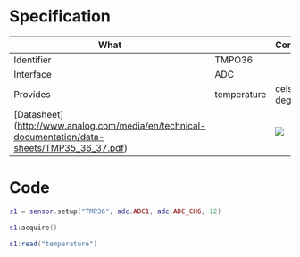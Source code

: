 # Specification

| What         |             | Comments                   |
|--------------|-------------|----------------------------|
| Identifier   | TMPO36      |                            |
| Interface    | ADC         |                            |
| Provides     | temperature | celsius degrees            |
| [Datasheet] (http://www.analog.com/media/en/technical-documentation/data-sheets/TMP35_36_37.pdf)    |             | ![](http://whitecatboard.org/git/tmp36.png)                           |


# Code

```lua
s1 = sensor.setup("TMP36", adc.ADC1, adc.ADC_CH6, 12)

s1:acquire()

s1:read("temperature")
```